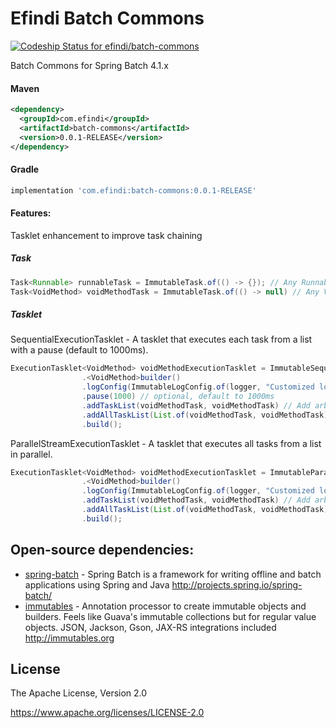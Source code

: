 # Efindi Batch Commons
[![Codeship Status for efindi/batch-commons](https://app.codeship.com/projects/ea3b8a50-2991-0137-a5f8-1edb361fe982/status?branch=master)](https://app.codeship.com/projects/331016)

Batch Commons for Spring Batch 4.1.x

#### Maven
```xml
<dependency>
  <groupId>com.efindi</groupId>
  <artifactId>batch-commons</artifactId>
  <version>0.0.1-RELEASE</version>
</dependency>
```
#### Gradle
```groovy
implementation 'com.efindi:batch-commons:0.0.1-RELEASE'
```
#### Features:
Tasklet enhancement to improve task chaining

##### Task
```java
Task<Runnable> runnableTask = ImmutableTask.of(() -> {}); // Any Runnable method
Task<VoidMethod> voidMethodTask = ImmutableTask.of(() -> null) // Any Void method
```

##### Tasklet
SequentialExecutionTasklet - A tasklet that executes each task from a list with a pause (default to 1000ms).
```java
ExecutionTasklet<VoidMethod> voidMethodExecutionTasklet = ImmutableSequentialExecutionTasklet
                .<VoidMethod>builder()
                .logConfig(ImmutableLogConfig.of(logger, "Customized logFormat: {}", true)) // optional
                .pause(1000) // optional, default to 1000ms
                .addTaskList(voidMethodTask, voidMethodTask) // Add arbitrary tasks...
                .addAllTaskList(List.of(voidMethodTask, voidMethodTask)) // Add a list of tasks
                .build();
```

ParallelStreamExecutionTasklet - A tasklet that executes all tasks from a list in parallel.
```java
ExecutionTasklet<VoidMethod> voidMethodExecutionTasklet = ImmutableParallelStreamExecutionTasklet
                .<VoidMethod>builder()
                .logConfig(ImmutableLogConfig.of(logger, "Customized logFormat: {}", true)) // optional
                .addTaskList(voidMethodTask, voidMethodTask) // Add arbitrary tasks...
                .addAllTaskList(List.of(voidMethodTask, voidMethodTask)) // Add a list of tasks
                .build();
```
## Open-source dependencies:
* [spring-batch] - Spring Batch is a framework for writing offline and batch applications using Spring and Java http://projects.spring.io/spring-batch/
* [immutables] - Annotation processor to create immutable objects and builders. Feels like Guava's immutable collections but for regular value objects. JSON, Jackson, Gson, JAX-RS integrations included http://immutables.org
    
License
----
The Apache License, Version 2.0

https://www.apache.org/licenses/LICENSE-2.0

   [spring-batch]: <https://github.com/spring-projects/spring-batch/tree/4.1.x>
   [immutables]: <https://github.com/immutables/immutables/tree/immutables-2.7.4>
